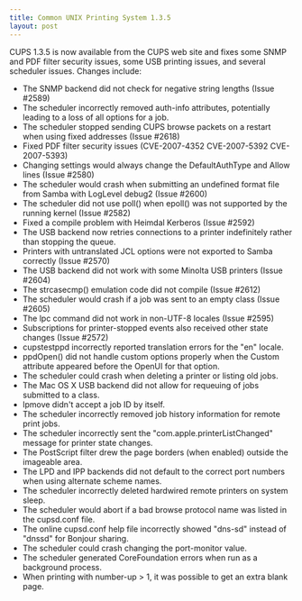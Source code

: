 ```yaml
---
title: Common UNIX Printing System 1.3.5
layout: post
---
```


CUPS 1.3.5 is now available from the CUPS web site and fixes some SNMP and PDF filter security issues, some USB printing issues, and several scheduler issues. Changes include:
- The SNMP backend did not check for negative string lengths (Issue #2589)
- The scheduler incorrectly removed auth-info attributes, potentially leading to a loss of all options for a job.
- The scheduler stopped sending CUPS browse packets on a restart when using fixed addresses (Issue #2618)
- Fixed PDF filter security issues (CVE-2007-4352 CVE-2007-5392 CVE-2007-5393)
- Changing settings would always change the DefaultAuthType and Allow lines (Issue #2580)
- The scheduler would crash when submitting an undefined format file from Samba with LogLevel debug2 (Issue #2600)
- The scheduler did not use poll() when epoll() was not supported by the running kernel (Issue #2582)
- Fixed a compile problem with Heimdal Kerberos (Issue #2592)
- The USB backend now retries connections to a printer indefinitely rather than stopping the queue.
- Printers with untranslated JCL options were not exported to Samba correctly (Issue #2570)
- The USB backend did not work with some Minolta USB printers (Issue #2604)
- The strcasecmp() emulation code did not compile (Issue #2612)
- The scheduler would crash if a job was sent to an empty class (Issue #2605)
- The lpc command did not work in non-UTF-8 locales (Issue #2595)
- Subscriptions for printer-stopped events also received other state changes (Issue #2572)
- cupstestppd incorrectly reported translation errors for the &quot;en&quot; locale.
- ppdOpen() did not handle custom options properly when the Custom attribute appeared before the OpenUI for that option.
- The scheduler could crash when deleting a printer or listing old jobs.
- The Mac OS X USB backend did not allow for requeuing of jobs submitted to a class.
- lpmove didn't accept a job ID by itself.
- The scheduler incorrectly removed job history information for remote print jobs.
- The scheduler incorrectly sent the &quot;com.apple.printerListChanged&quot; message for printer state changes.
- The PostScript filter drew the page borders (when enabled) outside the imageable area.
- The LPD and IPP backends did not default to the correct port numbers when using alternate scheme names.
- The scheduler incorrectly deleted hardwired remote printers on system sleep.
- The scheduler would abort if a bad browse protocol name was listed in the cupsd.conf file.
- The online cupsd.conf help file incorrectly showed &quot;dns-sd&quot; instead of &quot;dnssd&quot; for Bonjour sharing.
- The scheduler could crash changing the port-monitor value.
- The scheduler generated CoreFoundation errors when run as a background process.
- When printing with number-up &gt; 1, it was possible to get an extra blank page.

